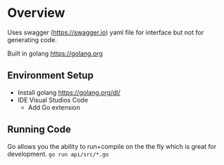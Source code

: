 # Overview

Uses swagger (https://swagger.io) yaml file for interface but not for generating code.


Built in golang https://golang.org

## Environment Setup

- Install golang https://golang.org/dl/
- IDE Visual Studios Code
  - Add Go extension

## Running Code
Go allows you the ability to run+compile on the the fly which is great for development.
```go run api/src/*.go```
